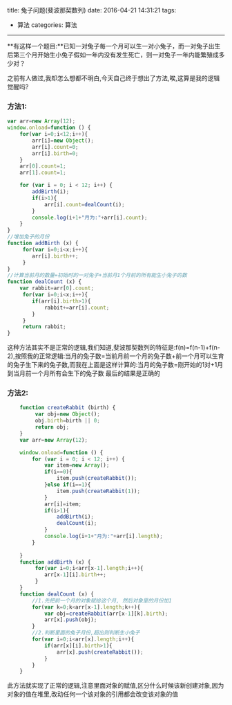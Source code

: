 title: 兔子问题(斐波那契数列)
date: 2016-04-21 14:31:21
tags: 
- 算法
categories: 算法
---
**有这样一个题目:**已知一对兔子每一个月可以生一对小兔子，而一对兔子出生后第三个月开始生小兔子假如一年内没有发生死亡，则一对兔子一年内能繁殖成多少对？

之前有人做过,我却怎么想都不明白,今天自己终于想出了方法,唉,这算是我的逻辑觉醒吗?

### 方法1:
``` javascript
var arr=new Array(12);
window.onload=function () {
    for(var i=0;i<12;i++){
        arr[i]=new Object();
        arr[i].count=0;
        arr[i].birth=0;
    }
    arr[0].count=1;
    arr[1].count=1;

    for (var i = 0; i < 12; i++) {
        addBirth(i);
        if(i>1){
            arr[i].count=dealCount(i);
        }
        console.log(i+1+"月为:"+arr[i].count);
    }
}
//增加兔子的月份
function addBirth (x) {
     for(var i=0;i<x;i++){
        arr[i].birth++;
     }
}
//计算当前月的数量=初始时的一对兔子+当前月1个月前的所有能生小兔子的数
function dealCount (x) {
    var rabbit=arr[0].count;
     for(var i=0;i<x;i++){
        if(arr[i].birth>1){
            rabbit+=arr[i].count;
        }
     }
     return rabbit;  
}
```
<!-- more -->
这种方法其实不是正常的逻辑,我们知道,斐波那契数列的特征是:f(n)=f(n-1)+f(n-2),按照我的正常逻辑:当月的兔子数=当前月前一个月的兔子数+前一个月可以生育的兔子生下来的兔子数,而我在上面是这样计算的:当月的兔子数=刚开始的1对+1月到当月前一个月所有会生下的兔子数
最后的结果是正确的
### 方法2:
``` javascript
    function createRabbit (birth) {
         var obj=new Object();
         obj.birth=birth || 0;
         return obj;
    }
    var arr=new Array(12);

    window.onload=function () {
        for (var i = 0; i < 12; i++) {
            var item=new Array();
            if(i==0){
                item.push(createRabbit());
            }else if(i==1){
                item.push(createRabbit(1));
            }
            arr[i]=item;
            if(i>1){
                addBirth(i);
                dealCount(i);
            }
            console.log(i+1+"月为:"+arr[i].length);
        }
        
    }
    function addBirth (x) {
         for(var i=0;i<arr[x-1].length;i++){
            arr[x-1][i].birth++;
         }
    }
    function dealCount (x) {   
        //1.先把前一个月的对象赋给这个月, 然后对象里的月份加1
        for(var k=0;k<arr[x-1].length;k++){
            var obj=createRabbit(arr[x-1][k].birth);
            arr[x].push(obj);
        }
        //2.判断里面的兔子月份,超出则判断生小兔子
        for(var i=0;i<arr[x].length;i++){
            if(arr[x][i].birth>1){
                arr[x].push(createRabbit());
            }
        }
    }
```
此方法就实现了正常的逻辑,注意里面对象的赋值,区分什么时候该新创建对象,因为对象的值在堆里,改动任何一个该对象的引用都会改变该对象的值